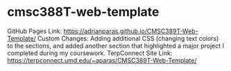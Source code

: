 # cmsc388T-web-template
GitHub Pages Link: https://adrianparas.github.io/CMSC389T-Web-Template/
Custom Changes: Adding additional CSS (changing text colors) to the sections, and
added another section that highlighted a major project I completed during my coursework. 
TerpConnect Site Link: https://terpconnect.umd.edu/~aparas/CMSC389T-Web-Template/
